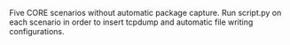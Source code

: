 Five CORE scenarios without automatic package capture. Run script.py on each scenario in order to insert tcpdump and automatic file writing configurations.
